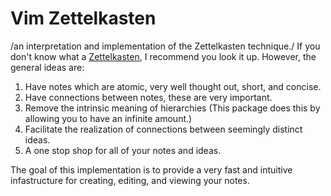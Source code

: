 # Vim Zettelkasten
/an interpretation and implementation of the Zettelkasten technique./
If you don't know what a [Zettelkasten](https://en.wikipedia.org/wiki/Zettelkasten), I recommend you look it up. However, the general ideas are:
1. Have notes which are atomic, very well thought out, short, and concise.
1. Have connections between notes, these are very important.
1. Remove the intrinsic meaning of hierarchies (This package does this by allowing you to have an infinite amount.)
1. Facilitate the realization of connections between seemingly distinct ideas.
1. A one stop shop for all of your notes and ideas.

The goal of this implementation is to provide a very fast and intuitive infastructure for creating, editing, and viewing your notes.
